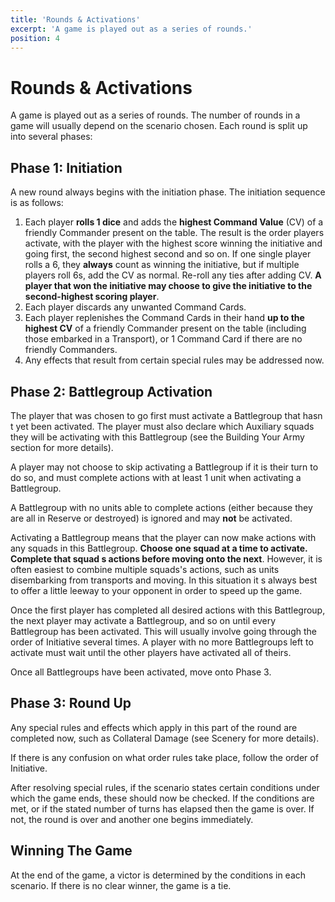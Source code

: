 ```yaml
---
title: 'Rounds & Activations'
excerpt: 'A game is played out as a series of rounds.'
position: 4
---
```


# Rounds & Activations

A game is played out as a series of rounds. The number of rounds in a game will usually depend on the scenario chosen. Each round is split up into several phases:

## Phase 1: Initiation

A new round always begins with the initiation phase. The initiation sequence is as follows:

1. Each player **rolls 1 dice** and adds the **highest Command Value** (CV) of a friendly Commander present on the table. The result is the order players activate, with the player with the highest score winning the initiative and going first, the second highest second and so on. If one single player rolls a 6, they **always** count as winning the initiative, but if multiple players roll 6s, add the CV as normal. Re-roll any ties after adding CV. **A player that won the initiative may choose to give the initiative to the second-highest scoring player**.
1. Each player discards any unwanted Command Cards.
1. Each player replenishes the Command Cards in their hand **up to the highest CV** of a friendly Commander present on the table (including those embarked in a Transport), or 1 Command Card if there are no friendly Commanders.
1. Any effects that result from certain special rules may be addressed now.

## Phase 2: Battlegroup Activation

The player that was chosen to go first must activate a Battlegroup that hasn t yet been activated. The player must also declare which Auxiliary squads they will be activating with this Battlegroup (see the Building Your Army section for more details).

A player may not choose to skip activating a Battlegroup if it is their turn to do so, and must complete actions with at least 1 unit when activating a Battlegroup.

A Battlegroup with no units able to complete actions (either because they are all in Reserve or destroyed) is ignored and may **not** be activated.

Activating a Battlegroup means that the player can now make actions with any squads in this Battlegroup. **Choose one squad at a time to activate. Complete that squad s actions before moving onto the next**. However, it is often easiest to combine multiple squads's actions, such as units disembarking from transports and moving. In this situation it s always best to offer a little leeway to your opponent in order to speed up the game.

Once the first player has completed all desired actions with this Battlegroup, the next player may activate a Battlegroup, and so on until every Battlegroup has been activated. This will usually involve going through the order of Initiative several times. A player with no more Battlegroups left to activate must wait until the other players have activated all of theirs.

Once all Battlegroups have been activated, move onto Phase 3.

## Phase 3: Round Up

Any special rules and effects which apply in this part of the round are completed now, such as Collateral Damage (see Scenery for more details).

If there is any confusion on what order rules take place, follow the order of Initiative.

After resolving special rules, if the scenario states certain conditions under which the game ends, these should now be checked. If the conditions are met, or if the stated number of turns has elapsed then the game is over. If not, the round is over and another one begins immediately.

## Winning The Game

At the end of the game, a victor is determined by the conditions in each scenario. If there is no clear winner, the game is a tie.
